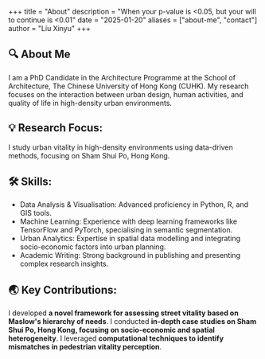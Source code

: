 +++
title = "About"
description = "When your p-value is <0.05, but your will to continue is <0.01"
date = "2025-01-20"
aliases = ["about-me", "contact"]
author = "Liu Xinyu"
+++

## 🔍 About Me

I am a PhD Candidate in the Architecture Programme at the School of Architecture, The Chinese University of Hong Kong (CUHK). My research focuses on the interaction between urban design, human activities, and quality of life in high-density urban environments.

## 💡 Research Focus:

I study urban vitality in high-density environments using data-driven methods, focusing on Sham Shui Po, Hong Kong.

## 🛠 Skills:

- Data Analysis & Visualisation: Advanced proficiency in Python, R, and GIS tools.
- Machine Learning: Experience with deep learning frameworks like TensorFlow and PyTorch, specialising in semantic segmentation.
- Urban Analytics: Expertise in spatial data modelling and integrating socio-economic factors into urban planning.
- Academic Writing: Strong background in publishing and presenting complex research insights.

## 🌏 Key Contributions:

I developed **a novel framework for assessing street vitality based on Maslow's hierarchy of needs**.
I conducted **in-depth case studies on Sham Shui Po, Hong Kong, focusing on socio-economic and spatial heterogeneity**.
I leveraged **computational techniques to identify mismatches in pedestrian vitality perception**.
